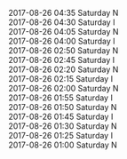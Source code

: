 2017-08-26 04:35 Saturday  N  
2017-08-26 04:30 Saturday  I  
2017-08-26 04:05 Saturday  N  
2017-08-26 04:00 Saturday  I  
2017-08-26 02:50 Saturday  N  
2017-08-26 02:45 Saturday  I  
2017-08-26 02:20 Saturday  N  
2017-08-26 02:15 Saturday  I  
2017-08-26 02:00 Saturday  N  
2017-08-26 01:55 Saturday  I  
2017-08-26 01:50 Saturday  N  
2017-08-26 01:45 Saturday  I  
2017-08-26 01:30 Saturday  N  
2017-08-26 01:25 Saturday  I  
2017-08-26 01:00 Saturday  N  
